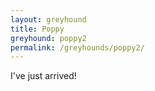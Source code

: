 ```yaml
---
layout: greyhound
title: Poppy
greyhound: poppy2
permalink: /greyhounds/poppy2/
---
```


I've just arrived!
